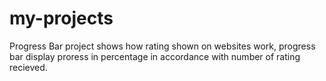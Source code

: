 # my-projects
Progress Bar project shows how rating shown on websites work, progress bar display proress in percentage in accordance with number of rating recieved.
